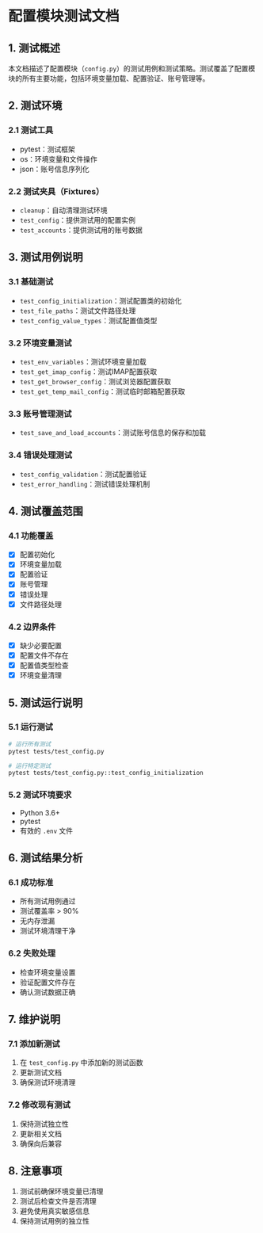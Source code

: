 # 配置模块测试文档

## 1. 测试概述

本文档描述了配置模块（`config.py`）的测试用例和测试策略。测试覆盖了配置模块的所有主要功能，包括环境变量加载、配置验证、账号管理等。

## 2. 测试环境

### 2.1 测试工具
- pytest：测试框架
- os：环境变量和文件操作
- json：账号信息序列化

### 2.2 测试夹具（Fixtures）
- `cleanup`：自动清理测试环境
- `test_config`：提供测试用的配置实例
- `test_accounts`：提供测试用的账号数据

## 3. 测试用例说明

### 3.1 基础测试
- `test_config_initialization`：测试配置类的初始化
- `test_file_paths`：测试文件路径处理
- `test_config_value_types`：测试配置值类型

### 3.2 环境变量测试
- `test_env_variables`：测试环境变量加载
- `test_get_imap_config`：测试IMAP配置获取
- `test_get_browser_config`：测试浏览器配置获取
- `test_get_temp_mail_config`：测试临时邮箱配置获取

### 3.3 账号管理测试
- `test_save_and_load_accounts`：测试账号信息的保存和加载

### 3.4 错误处理测试
- `test_config_validation`：测试配置验证
- `test_error_handling`：测试错误处理机制

## 4. 测试覆盖范围

### 4.1 功能覆盖
- [x] 配置初始化
- [x] 环境变量加载
- [x] 配置验证
- [x] 账号管理
- [x] 错误处理
- [x] 文件路径处理

### 4.2 边界条件
- [x] 缺少必要配置
- [x] 配置文件不存在
- [x] 配置值类型检查
- [x] 环境变量清理

## 5. 测试运行说明

### 5.1 运行测试
```bash
# 运行所有测试
pytest tests/test_config.py

# 运行特定测试
pytest tests/test_config.py::test_config_initialization
```

### 5.2 测试环境要求
- Python 3.6+
- pytest
- 有效的 `.env` 文件

## 6. 测试结果分析

### 6.1 成功标准
- 所有测试用例通过
- 测试覆盖率 > 90%
- 无内存泄漏
- 测试环境清理干净

### 6.2 失败处理
- 检查环境变量设置
- 验证配置文件存在
- 确认测试数据正确

## 7. 维护说明

### 7.1 添加新测试
1. 在 `test_config.py` 中添加新的测试函数
2. 更新测试文档
3. 确保测试环境清理

### 7.2 修改现有测试
1. 保持测试独立性
2. 更新相关文档
3. 确保向后兼容

## 8. 注意事项

1. 测试前确保环境变量已清理
2. 测试后检查文件是否清理
3. 避免使用真实敏感信息
4. 保持测试用例的独立性 